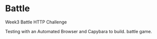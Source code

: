# Battle
Week3 Battle HTTP Challenge

Testing with an Automated Browser and Capybara to build. battle game.
